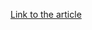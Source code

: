 [Link to the article](https://www.quorumcyber.com/insights/sharprhino-new-hunters-international-rat-identified-by-quorum-cyber)
